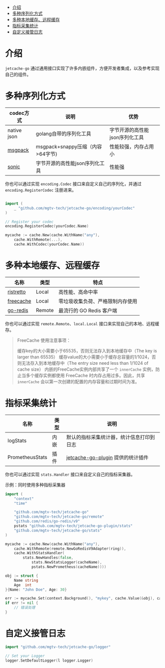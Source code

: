 <!-- TOC -->
* [介绍](#介绍)
* [多种序列化方式](#多种序列化方式)
* [多种本地缓存、远程缓存](#多种本地缓存远程缓存)
* [指标采集统计](#指标采集统计)
* [自定义接管日志](#自定义接管日志)
<!-- TOC -->

# 介绍

`jetcache-go` 通过通用接口实现了许多内嵌组件，方便开发者集成，以及参考实现自己的组件。


# 多种序列化方式

| codec方式                                           | 说明                        | 优势                |
|---------------------------------------------------|---------------------------|-------------------|
| native json                                       | golang自带的序列化工具            | 字节开源的高性能json序列化工具 |
| [msgpack](https://github.com/vmihailenco/msgpack) | msgpack+snappy压缩（内容>64字节) | 性能较强，内存占用小        |
| [sonic](https://github.com/go-sonic/sonic)        | 字节开源的高性能json序列化工具         | 性能强               |

你也可以通过实现 `encoding.Codec` 接口来自定义自己的序列化，并通过 `encoding.RegisterCodec` 注册进来。

```go

import (
    _ "github.com/mgtv-tech/jetcache-go/encoding/yourCodec"
)

// Register your codec
encoding.RegisterCodec(yourCodec.Name)

mycache := cache.New(cache.WithName("any"),
    cache.WithRemote(...),
    cache.WithCodec(yourCodec.Name))
```
 

# 多种本地缓存、远程缓存

| 名称                                                  | 类型     | 特点                |
|-----------------------------------------------------|--------|-------------------|
| [ristretto](https://github.com/dgraph-io/ristretto) | Local  | 高性能、高命中率          |
| [freecache](https://github.com/coocood/freecache)   | Local  | 零垃圾收集负荷、严格限制内存使用  |
| [go-redis](https://github.com/redis/go-redis)       | Remote | 最流行的 GO Redis 客户端 |

你也可以通过实现 `remote.Remote`、`local.Local` 接口来实现自己的本地、远程缓存。

> FreeCache 使用注意事项：
> 
> 缓存key的大小需要小于65535，否则无法存入到本地缓存中（The key is larger than 65535）
> 缓存value的大小需要小于缓存总容量的1/1024，否则无法存入到本地缓存中（The entry size need less than 1/1024 of cache size）
> 内嵌的FreeCache实例内部共享了一个 `innerCache` 实例，防止当多个缓存实例都使用 FreeCache 时内存占用过多。因此，共享 `innerCache` 会以第一次创建的配置的内存容量和过期时间为准。

# 指标采集统计

| 名称              | 类型 | 说明                                                                            |
|-----------------|----|-------------------------------------------------------------------------------|
| logStats        | 内嵌 | 默认的指标采集统计器，统计信息打印到日志                                                          |
| PrometheusStats | 插件 | [jetcache-go-plugin](https://github.com/mgtv-tech/jetcache-go-plugin) 提供的统计插件 |

你也可以通过实现 `stats.Handler` 接口来自定义自己的指标采集器。

示例：同时使用多种指标采集器

```go
import (
    "context"
    "time"

    "github.com/mgtv-tech/jetcache-go"
    "github.com/mgtv-tech/jetcache-go/remote"
    "github.com/redis/go-redis/v9"
    pstats "github.com/mgtv-tech/jetcache-go-plugin/stats"
    "github.com/mgtv-tech/jetcache-go/stats"
)

mycache := cache.New(cache.WithName("any"),
	cache.WithRemote(remote.NewGoRedisV9Adapter(ring)),
    cache.WithStatsHandler(
        stats.NewHandles(false,
            stats.NewStatsLogger(cacheName), 
            pstats.NewPrometheus(cacheName))))

obj := struct {
    Name string
    Age  int
}{Name: "John Doe", Age: 30}

err := mycache.Set(context.Background(), "mykey", cache.Value(&obj), cache.TTL(time.Hour))
if err != nil {
    // 错误处理
}
```

# 自定义接管日志

```go
import "github.com/mgtv-tech/jetcache-go/logger"

// Set your Logger
logger.SetDefaultLogger(l logger.Logger)
```



